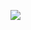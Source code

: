 ![](https://www.nta.go.jp/tmp/7adf4f6d-9b6e-4913-b5e1-d805b3a7ab26/images/1d0d62f78f6d50e47f201b8ffaa6e88758613011d2a9cade202915e0d5c2483d.jpg)